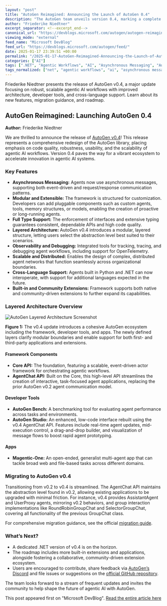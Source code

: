 ```yaml
---
layout: "post"
title: "AutoGen Reimagined: Announcing the Launch of AutoGen 0.4"
description: "The AutoGen team unveils version 0.4, marking a complete redesign focused on asynchronous workflows, modularity, cross-language support, and enhanced developer tools. This major release sets a new foundation for scalable, agentic AI systems and unveils a roadmap for future extensions and applications."
author: "Friederike Niedtner"
excerpt_separator: <!--excerpt_end-->
canonical_url: "https://devblogs.microsoft.com/autogen/autogen-reimagined-launching-autogen-0-4/"
viewing_mode: "external"
feed_name: "Microsoft DevBlog"
feed_url: "https://devblogs.microsoft.com/autogen/feed/"
date: 2025-01-17 23:39:51 +00:00
permalink: "/2025-01-17-AutoGen-Reimagined-Announcing-the-Launch-of-AutoGen-04.html"
categories: ["AI"]
tags: [".NET", "Agentic Workflows", "AI", "Asynchronous Messaging", "Autogen", "AutoGen Studio", "Cross Language Support", "Developer Tools", "Layered Architecture", "Magentic One", "Modular AI", "New Release", "News", "OpenTelemetry", "Python"]
tags_normalized: ["net", "agentic workflows", "ai", "asynchronous messaging", "autogen", "autogen studio", "cross language support", "developer tools", "layered architecture", "magentic one", "modular ai", "new release", "news", "opentelemetry", "python"]
---
```


Friederike Niedtner presents the release of AutoGen v0.4, a major update focusing on robust, scalable agentic AI workflows with improved architecture, developer tools, and cross-language support. Learn about its new features, migration guidance, and roadmap.<!--excerpt_end-->

## AutoGen Reimagined: Launching AutoGen 0.4

**Author:** Friederike Niedtner

We are thrilled to announce the release of [AutoGen v0.4](https://microsoft.github.io/autogen/stable/)! This release represents a comprehensive redesign of the AutoGen library, placing emphasis on code quality, robustness, usability, and the scalability of agentic AI workflows. Version 0.4 paves the way for a vibrant ecosystem to accelerate innovation in agentic AI systems.

### Key Features

- **Asynchronous Messaging:** Agents now use asynchronous messages, supporting both event-driven and request/response communication patterns.
- **Modular and Extensible:** The framework is structured for customization. Developers can add pluggable components such as custom agents, tools, memory structures, or models, enabling the creation of proactive or long-running agents.
- **Full Type Support:** The enforcement of interfaces and extensive typing guarantees consistent, dependable APIs and high code quality.
- **Layered Architecture:** AutoGen v0.4 introduces a modular, layered structure, letting users select the abstraction level best suited to their scenarios.
- **Observability and Debugging:** Integrated tools for tracking, tracing, and debugging agent workflows, including support for OpenTelemetry.
- **Scalable and Distributed:** Enables the design of complex, distributed agent networks that function seamlessly across organizational boundaries.
- **Cross-Language Support:** Agents built in Python and .NET can now interoperate, with support for additional languages expected in the future.
- **Built-in and Community Extensions:** Framework supports both native and community-driven extensions to further expand its capabilities.

### Layered Architecture Overview

![AutoGen Layered Architecture Screenshot](https://devblogs.microsoft.com/autogen/wp-content/uploads/sites/86/2025/01/a-screenshot-of-a-computer-ai-generated-content-m-4.png)

**Figure 1:** The v0.4 update introduces a cohesive AutoGen ecosystem including the framework, developer tools, and apps. The newly defined layers clarify modular boundaries and enable support for both first- and third-party applications and extensions.

#### Framework Components

- **Core API:** The foundation, featuring a scalable, event-driven actor framework for orchestrating agentic workflows.
- **AgentChat API:** Built on the Core, this high-level API streamlines the creation of interactive, task-focused agent applications, replacing the prior AutoGen v0.2 agent communication model.

#### Developer Tools

- **AutoGen Bench:** A benchmarking tool for evaluating agent performance across tasks and environments.
- **AutoGen Studio:** An enhanced, low-code interface rebuilt using the v0.4 AgentChat API. Features include real-time agent updates, mid-execution control, a drag-and-drop builder, and visualization of message flows to boost rapid agent prototyping.

#### Apps

- **Magentic-One:** An open-ended, generalist multi-agent app that can tackle broad web and file-based tasks across different domains.

### Migrating to AutoGen v0.4

Transitioning from v0.2 to v0.4 is streamlined. The AgentChat API maintains the abstraction level found in v0.2, allowing existing applications to be upgraded with minimal friction. For instance, v0.4 provides AssistantAgent and UserProxy agents, mirroring v0.2 behaviors, and group interaction implementations like RoundRobinGroupChat and SelectorGroupChat, covering all functionality of the previous GroupChat class.

For comprehensive migration guidance, see the official [migration guide](https://aka.ms/autogen-migrate).

### What’s Next?

- A dedicated .NET version of v0.4 is on the horizon.
- The roadmap includes more built-in extensions and applications, alongside fostering a collaborative, community-driven extension ecosystem.
- Users are encouraged to contribute, share feedback via [AutoGen’s Discord](https://discord.gg/HeEdc5nu) and file issues or suggestions on the [official GitHub repository](https://github.com/microsoft/autogen).

The team looks forward to a stream of frequent updates and invites the community to help shape the future of agentic AI with AutoGen.

This post appeared first on "Microsoft DevBlog". [Read the entire article here](https://devblogs.microsoft.com/autogen/autogen-reimagined-launching-autogen-0-4/)
